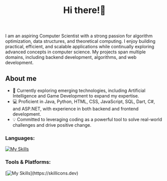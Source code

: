 
<head>
  <meta name="google-site-verification" content="l50Ld6b6I62IgntsSoqWSoLY-4Ywhf37ak-KfF95uTA" />
</head>
<header>
  <h1 align="center">Hi there!👋</h1>
</header>
<section align="left">

I am an aspiring Computer Scientist with a strong passion for algorithm optimization, data structures, and theoretical computing. I enjoy building practical, efficient, and scalable applications while continually exploring advanced concepts in computer science. My projects span multiple domains, including backend development, algorithms, and web development.

## About me
- 🌱 Currently exploring emerging technologies, including Artificial Intelligence and Game Development to expand my expertise.
- 💻 Proficient in Java, Python, HTML, CSS, JavaScript, SQL, Dart, C#, and ASP.NET, with experience in both backend and frontend development.
- 💡 Committed to leveraging coding as a powerful tool to solve real-world challenges and drive positive change.

<h3>Languages:</h3>
 
 [![My Skills](https://skillicons.dev/icons?i=html,css,js,php,bootstrap,c,dart,java,mysql,py,dotnet)](https://skillicons.dev)
    
<h3>Tools & Platforms:</h3>

[![My Skills](https://skillicons.dev/icons?i=vscode,visualstudio,pycharm,postman,notion,flutter,discord,blender,)](https://skillicons.dev)












